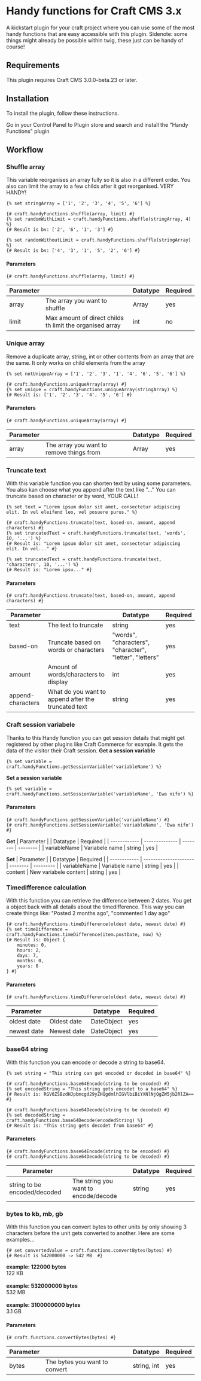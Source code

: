 # Handy functions for Craft CMS 3.x

A kickstart plugin for your craft project where you can use some of the most handy functions that are easy accessible with this plugin.
Sidenote: some things might already be possible within twig, these just can be handy of course!

## Requirements

This plugin requires Craft CMS 3.0.0-beta.23 or later.

## Installation

To install the plugin, follow these instructions.

Go in your Control Panel to Plugin store and search and install the "Handy Functions" plugin

## Workflow

### Shuffle array
This variable reorganises an array fully so it is also in a different order. You also can limit the array to a few childs after it got reorganised. VERY HANDY!

```twig
{% set stringArray = ['1', '2', '3', '4', '5', '6'] %}

{# craft.handyFunctions.shuffle(array, limit) #}
{% set randomWithLimit = craft.handyFunctions.shuffle(stringArray, 4) %}
{# Result is bv: ['2', '6', '1', '3'] #}

{% set randomWithoutLimit = craft.handyFunctions.shuffle(stringArray) %}
{# Result is bv: ['4', '3', '1', '5', '2', '6'] #}
```

#### Parameters
```twig
{# craft.handyFunctions.shuffle(array, limit) #}
```
| Parameter |                                                           | Datatype | Required |
| --------- | --------------------------------------------------------- | -------- | -------- |
| array     | The array you want to shuffle                             | Array    | yes      |
| limit     | Max amount of direct childs th limit the organised array  | int      | no       |


### Unique array
Remove a duplicate array, string, int or other contents from an array that are the same. It only works on child elements from the array

```twig
{% set notUniqueArray = ['1', '2', '3', '1', '4', '6', '5', '6'] %}

{# craft.handyFunctions.uniqueArray(array) #}
{% set unique = craft.handyFunctions.uniqueArray(stringArray) %}
{# Result is: ['1', '2', '3', '4', '5', '6'] #}
```

#### Parameters
```twig
{# craft.handyFunctions.uniqueArray(array) #}
```
| Parameter |                                          | Datatype | Required |
| --------- | ---------------------------------------- | -------- | -------- |
| array     | The array you want to remove things from | Array    | yes      |  


### Truncate text
With this variable function you can shorten text by using some parameters. You also kan choose what you append after the text like "..."
You can truncate based on character or by word, YOUR CALL!

```twig
{% set text = "Lorem ipsum dolor sit amet, consectetur adipiscing elit. In vel eleifend leo, vel posuere purus." %}

{# craft.handyFunctions.truncate(text, based-on, amount, append characters) #}
{% set truncatedText = craft.handyFunctions.truncate(text, 'words', 10, '...') %}
{# Result is: "Lorem ipsum dolor sit amet, consectetur adipiscing elit. In vel..." #}

{% set truncatedText = craft.handyFunctions.truncate(text, 'characters', 10, '...') %}
{# Result is: "Lorem ipsu..." #}
```

#### Parameters
```twig
{# craft.handyFunctions.truncate(text, based-on, amount, append characters) #}
```
| Parameter |                                                              | Datatype                                                | Required | 
| --------- | ------------------------------------------------------------ | ------------------------------------------------------- | --------- |
| text      | The text to truncate                                         | string                                                  | yes        |
| based-on  | Truncate based on words or characters                        | "words", "characters", "character", "letter", "letters" | yes        |
| amount    | Amount of words/characters to display                        | int                                                     | yes        |
| append-characters  | What do you want to append after the truncated text | string                                                  | yes        |


### Craft session variabele
Thanks to this Handy function you can get session details that might get registered by other plugins like Craft Commerce for example. It gets the data of the visitor their Craft session.
<strong>Get a session variable</strong>
```twig
{% set variable = craft.handyFunctions.getSessionVariable('variableName') %}
```
<strong>Set a session variable</strong>
```twig
{% set variable = craft.handyFunctions.setSessionVariable('variableName', 'Ewa nifo') %}
```

#### Parameters
```twig
{# craft.handyFunctions.getSessionVariable('variableName') #}
{# craft.handyFunctions.setSessionVariable('variableName', 'Ewa nifo') #}
```
<strong>Get</strong>
| Parameter    |                | Datatype | Required | 
| ------------ | -------------- | -------- | -------- |
| variableName | Variabele name | string   | yes       |

<strong>Set</strong>
| Parameter    |                       | Datatype | Required | 
| ------------ | --------------------- | -------- | --------- |
| variableName | Variabele name        | string   | yes        |
| content      | New variabele content | string   | yes        |


### Timedifference calculation
With this function you can retrieve the difference between 2 dates. You get a object back with all details about the timedifference. This way you can create things like: "Posted 2 months ago", "commented 1 day ago"
```twig
{# craft.handyFunctions.timeDifference(oldest date, newest date) #}
{% set timeDifference = craft.handyFunctions.timeDifference(item.postDate, now) %}
{# Result is: Object {
    minutes: 0,
    hours: 2,
    days: 7,
    months: 0,
    years: 0
} #}
```

#### Parameters
```twig
{# craft.handyFunctions.timeDifference(oldest date, newest date) #}
```
| Parameter     |             | Datatype   | Required | 
| ------------- | ----------- | ---------- | -------- |
| oldest date   | Oldest date | DateObject | yes       |
| newest date   | Newest date | DateObject | yes       | 


### base64 string
With this function you can encode or decode a string to base64.

```twig
{% set string = "This string can get encoded or decoded in base64" %}

{# craft.handyFunctions.base64Encode(string to be encoded) #}
{% set encodedString = "This string gets encodet to a base64" %}
{# Result is: RGV6ZSBzdHJpbmcgd29yZHQgdmlhIGVlbiBiYXNlNjQgZW5jb2RlZA== #}

{# craft.handyFunctions.base64Decode(string to be decoded) #}
{% set decodedString = craft.handyFunctions.base64Decode(encodedString) %}
{# Result is: "This string gets decodet from base64" #}
```

#### Parameters
```twig
{# craft.handyFunctions.base64Encode(string to be encoded) #}
{# craft.handyFunctions.base64Decode(string to be decoded) #}
```
| Parameter                      |                                      | Datatype | Required | 
| ------------------------------ | ------------------------------------ | -------- | -------- |
| string to be encoded/decoded   | The string you want to encode/decode | string   | yes      |


### bytes to kb, mb, gb
With this function you can convert bytes to other units by only showing 3 characters before the unit gets converted to another. Here are some examples...

```twig
{# set convertedValue = craft.functions.convertBytes(bytes) #}
{# Result is 542000000 -> 542 MB  #}
```

<strong>example: 122000 bytes</strong>
<br/>
122 KB
<br/>
<br/>
<strong>example: 532000000 bytes</strong>
<br/>
532 MB
<br/>
<br/>
<strong>example: 3100000000 bytes</strong>
<br/>
3.1 GB

#### Parameters
```twig
{# craft.functions.convertBytes(bytes) #}
```
| Parameter |                               | Datatype | Required |
| --------- | ----------------------------- | ----------- | --------- |
| bytes     | The bytes you want to convert | string, int | yes        |